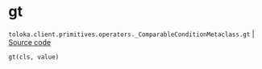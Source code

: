 # gt
`toloka.client.primitives.operators._ComparableConditionMetaclass.gt` | [Source code](https://github.com/Toloka/toloka-kit/blob/v1.2.2/src/client/primitives/operators.py#L145)

```python
gt(cls, value)
```

